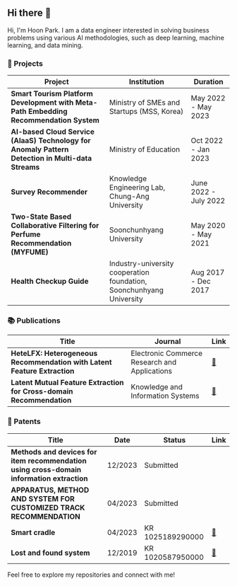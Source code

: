 ## Hi there 👋
Hi, I'm Hoon Park. I am a data engineer interested in solving business problems using various AI methodologies, such as deep learning, machine learning, and data mining.

### 💼 Projects
| **Project**                                                                                         | **Institution**                                             | **Duration**             |
|-----------------------------------------------------------------------------------------------------|-------------------------------------------------------------|--------------------------|
| **Smart Tourism Platform Development with Meta-Path Embedding Recommendation System**               | Ministry of SMEs and Startups (MSS, Korea)                  | May 2022 - May 2023      |
| **AI-based Cloud Service (AlaaS) Technology for Anomaly Pattern Detection in Multi-data Streams**   | Ministry of Education                                       | Oct 2022 - Jan 2023      |
| **Survey Recommender**                                                                              | Knowledge Engineering Lab, Chung-Ang University             | June 2022 - July 2022    |
| **Two-State Based Collaborative Filtering for Perfume Recommendation (MYFUME)**                     | Soonchunhyang University                                    | May 2020 - May 2021      |
| **Health Checkup Guide**                                                                            | Industry-university cooperation foundation, Soonchunhyang University | Aug 2017 - Dec 2017      |

### 📚 Publications
| **Title**                                                                            | **Journal**                                  | **Link**                                                                                   |
|--------------------------------------------------------------------------------------|----------------------------------------------|-------------------------------------------------------------------------------------------|
| **HeteLFX: Heterogeneous Recommendation with Latent Feature Extraction**             | Electronic Commerce Research and Applications | [🔗](https://doi.org/10.1016/j.elerap.2024.101419)                                       |
| **Latent Mutual Feature Extraction for Cross-domain Recommendation**                 | Knowledge and Information Systems            | [🔗](https://doi.org/10.1007/s10115-024-02065-y)                                          |

### 📜 Patents
| **Title**                                                                          | **Date**       | **Status**  | **Link**                        |
|------------------------------------------------------------------------------------|----------------|-------------|---------------------------------|
| **Methods and devices for item recommendation using cross-domain information extraction** | 12/2023       | Submitted   |                                 |
| **APPARATUS, METHOD AND SYSTEM FOR CUSTOMIZED TRACK RECOMMENDATION**                | 04/2023       | Submitted   |                                 |
| **Smart cradle**                                                                    | 04/2023       | KR 1025189290000 | [🔗](http://www.patentlink.com) |
| **Lost and found system**                                                           | 12/2019       | KR 1020587950000 | [🔗](http://www.patentlink.com) |

Feel free to explore my repositories and connect with me!
